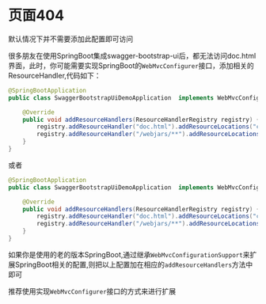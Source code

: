 

# 页面404

默认情况下并不需要添加此配置即可访问

很多朋友在使用SpringBoot集成swagger-bootstrap-ui后，都无法访问doc.html界面，此时，你可能需要实现SpringBoot的`WebMvcConfigurer`接口，添加相关的ResourceHandler,代码如下：

```java
@SpringBootApplication
public class SwaggerBootstrapUiDemoApplication  implements WebMvcConfigurer{

    @Override
    public void addResourceHandlers(ResourceHandlerRegistry registry) {
        registry.addResourceHandler("doc.html").addResourceLocations("classpath*:/META-INF/resources/");
        registry.addResourceHandler("/webjars/**").addResourceLocations("classpath*:/META-INF/resources/webjars/");
    }
}
```



或者

```java
@SpringBootApplication
public class SwaggerBootstrapUiDemoApplication  implements WebMvcConfigurer{

    @Override
    public void addResourceHandlers(ResourceHandlerRegistry registry) {
        registry.addResourceHandler("doc.html").addResourceLocations("classpath:/META-INF/resources/");
        registry.addResourceHandler("/webjars/**").addResourceLocations("classpath:/META-INF/resources/webjars/");
    }
}
```



如果你是使用的老的版本SpringBoot,通过继承`WebMvcConfigurationSupport`来扩展SpringBoot相关的配置,则把以上配置加在相应的`addResourceHandlers`方法中即可

推荐使用实现`WebMvcConfigurer`接口的方式来进行扩展